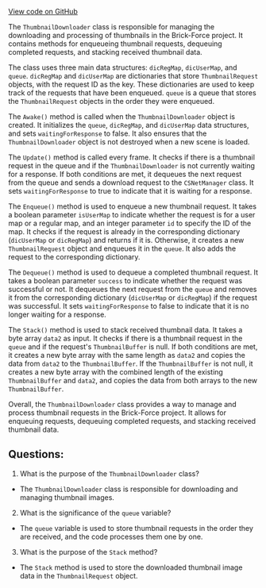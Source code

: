 [View code on GitHub](https://github.com/TieHaxJan/Brick-Force/Assembly-CSharp\ThumbnailDownloader.cs)

The `ThumbnailDownloader` class is responsible for managing the downloading and processing of thumbnails in the Brick-Force project. It contains methods for enqueueing thumbnail requests, dequeuing completed requests, and stacking received thumbnail data.

The class uses three main data structures: `dicRegMap`, `dicUserMap`, and `queue`. `dicRegMap` and `dicUserMap` are dictionaries that store `ThumbnailRequest` objects, with the request ID as the key. These dictionaries are used to keep track of the requests that have been enqueued. `queue` is a queue that stores the `ThumbnailRequest` objects in the order they were enqueued.

The `Awake()` method is called when the `ThumbnailDownloader` object is created. It initializes the `queue`, `dicRegMap`, and `dicUserMap` data structures, and sets `waitingForResponse` to false. It also ensures that the `ThumbnailDownloader` object is not destroyed when a new scene is loaded.

The `Update()` method is called every frame. It checks if there is a thumbnail request in the queue and if the `ThumbnailDownloader` is not currently waiting for a response. If both conditions are met, it dequeues the next request from the queue and sends a download request to the `CSNetManager` class. It sets `waitingForResponse` to true to indicate that it is waiting for a response.

The `Enqueue()` method is used to enqueue a new thumbnail request. It takes a boolean parameter `isUserMap` to indicate whether the request is for a user map or a regular map, and an integer parameter `id` to specify the ID of the map. It checks if the request is already in the corresponding dictionary (`dicUserMap` or `dicRegMap`) and returns if it is. Otherwise, it creates a new `ThumbnailRequest` object and enqueues it in the `queue`. It also adds the request to the corresponding dictionary.

The `Dequeue()` method is used to dequeue a completed thumbnail request. It takes a boolean parameter `success` to indicate whether the request was successful or not. It dequeues the next request from the `queue` and removes it from the corresponding dictionary (`dicUserMap` or `dicRegMap`) if the request was successful. It sets `waitingForResponse` to false to indicate that it is no longer waiting for a response.

The `Stack()` method is used to stack received thumbnail data. It takes a byte array `data2` as input. It checks if there is a thumbnail request in the `queue` and if the request's `ThumbnailBuffer` is null. If both conditions are met, it creates a new byte array with the same length as `data2` and copies the data from `data2` to the `ThumbnailBuffer`. If the `ThumbnailBuffer` is not null, it creates a new byte array with the combined length of the existing `ThumbnailBuffer` and `data2`, and copies the data from both arrays to the new `ThumbnailBuffer`.

Overall, the `ThumbnailDownloader` class provides a way to manage and process thumbnail requests in the Brick-Force project. It allows for enqueuing requests, dequeuing completed requests, and stacking received thumbnail data.
## Questions: 
 1. What is the purpose of the `ThumbnailDownloader` class?
- The `ThumbnailDownloader` class is responsible for downloading and managing thumbnail images.

2. What is the significance of the `queue` variable?
- The `queue` variable is used to store thumbnail requests in the order they are received, and the code processes them one by one.

3. What is the purpose of the `Stack` method?
- The `Stack` method is used to store the downloaded thumbnail image data in the `ThumbnailRequest` object.
